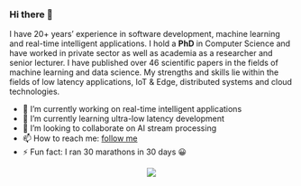 ### Hi there 👋




I have 20+ years’ experience in software development, machine learning and real-time intelligent applications. I hold a **PhD** in Computer Science and have worked in private sector as well as academia as a researcher and senior lecturer. I have published over 46 scientific papers in the fields of machine learning and data science. My strengths and skills lie within the fields of low latency applications, IoT & Edge, distributed systems and cloud technologies.


- 🔭 I’m currently working on real-time intelligent applications
- 🌱 I’m currently learning ultra-low latency development 
- 👯 I’m looking to collaborate on AI stream processing
- 📫 How to reach me: [follow me](https://fawazghali.carrd.co/)
- ⚡ Fun fact: I ran 30 marathons in 30 days 😀

<p align="center">
  <a href="https://github.com/fawazghali?tab=repositories">
    <img
      align="center"
      src="https://github-readme-stats.vercel.app/api/top-langs/?username=fawazghali&layout=compact"
    />
  </a>
</p>












